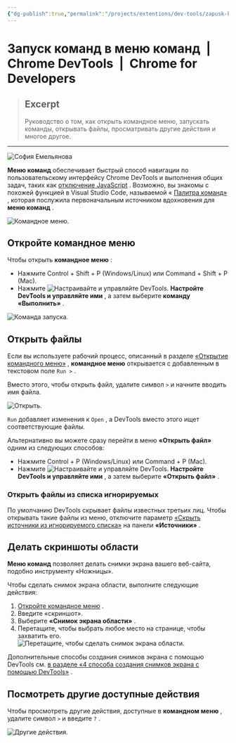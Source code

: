 ```yaml
---
{"dg-publish":true,"permalink":"/projects/extentions/dev-tools/zapusk-komand-v-menyu-komand-chrome-dev-tools-chrome-for-developers/"}
---
```



# Запуск команд в меню команд  |  Chrome DevTools  |  Chrome for Developers

> ## Excerpt
> Руководство о том, как открыть командное меню, запускать команды, открывать файлы, просматривать другие действия и многое другое.

---
![София Емельянова](https://web.dev/images/authors/sofiayem.jpg?hl=ru)

**Меню команд** обеспечивает быстрый способ навигации по пользовательскому интерфейсу Chrome DevTools и выполнения общих задач, таких как [отключение JavaScript](https://developer.chrome.com/docs/devtools/javascript/disable?hl=ru) . Возможно, вы знакомы с похожей функцией в Visual Studio Code, называемой « [Палитра команд»](https://code.visualstudio.com/docs/getstarted/userinterface#_command-palette) , которая послужила первоначальным источником вдохновения для **меню команд** .

![Командное меню.](https://developer.chrome.com/static/docs/devtools/command-menu/image/the-command-menu-548e4aa6667da.png?hl=ru)

## Откройте командное меню

Чтобы открыть **командное меню** :

-   Нажмите Control + Shift + P (Windows/Linux) или Command + Shift + P (Mac).
-   Нажмите ![Настраивайте и управляйте DevTools.](https://developer.chrome.com/static/docs/devtools/command-menu/image/customize-control-devtoo-e0e773bec2e98.svg?hl=ru) **Настройте DevTools и управляйте ими** , а затем выберите **команду «Выполнить»** .

![Команда запуска.](https://developer.chrome.com/static/docs/devtools/command-menu/image/run-command-28db4161e1508.png?hl=ru)

## Открыть файлы

Если вы используете рабочий процесс, описанный в разделе [«Открытие командного меню»](https://developer.chrome.com/docs/devtools/command-menu?hl=ru#open) , **командное меню** открывается с добавленным в текстовом поле `Run >` .

Вместо этого, чтобы открыть файл, удалите символ `>` и начните вводить имя файла.

![Открыть.](https://developer.chrome.com/static/docs/devtools/command-menu/image/open-1dc1318d2f71a.png?hl=ru)

`Run` добавляет изменения к `Open` , а DevTools вместо этого ищет соответствующие файлы.

Альтернативно вы можете сразу перейти в меню **«Открыть файл»** одним из следующих способов:

-   Нажмите Control + P (Windows/Linux) или Command + P (Mac).
-   Нажмите ![Настраивайте и управляйте DevTools.](https://developer.chrome.com/static/docs/devtools/command-menu/image/customize-control-devtoo-3be146374e7c1.svg?hl=ru) **Настройте DevTools и управляйте ими** , а затем выберите **«Открыть файл»** .

### Открыть файлы из списка игнорируемых

По умолчанию DevTools скрывает файлы известных третьих лиц. Чтобы открывать такие файлы из меню, отключите параметр [«Скрыть источники из игнорируемого списка»](https://developer.chrome.com/docs/devtools/javascript/reference?hl=ru#hide-ignore-listed) на панели **«Источники»** .

## Делать скриншоты области

**Меню команд** позволяет делать снимки экрана вашего веб-сайта, подобно инструменту «Ножницы».

Чтобы сделать снимок экрана области, выполните следующие действия:

1.  [Откройте командное меню](https://developer.chrome.com/docs/devtools/command-menu?hl=ru#open) .
2.  Введите «скриншот».
3.  Выберите **«Снимок экрана области»** .
4.  Перетащите, чтобы выбрать любое место на странице, чтобы захватить его. ![Перетащите, чтобы сделать снимок экрана области.](https://developer.chrome.com/static/docs/devtools/command-menu/image/area-screenshot.gif?hl=ru)

Дополнительные способы создания снимков экрана с помощью DevTools см. [в разделе «4 способа создания снимков экрана с помощью DevTools»](https://developer.chrome.com/blog/devtools-tips-33?hl=ru) .

## Посмотреть другие доступные действия

Чтобы просмотреть другие действия, доступные в **командном меню** , удалите символ `>` и введите `?` .

![Другие действия.](https://developer.chrome.com/static/docs/devtools/command-menu/image/other-actions-804629b2411fa.png?hl=ru)
